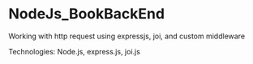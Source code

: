 # NodeJs_BookBackEnd
Working with http request using expressjs, joi, and custom middleware

Technologies: Node.js, express.js, joi.js
